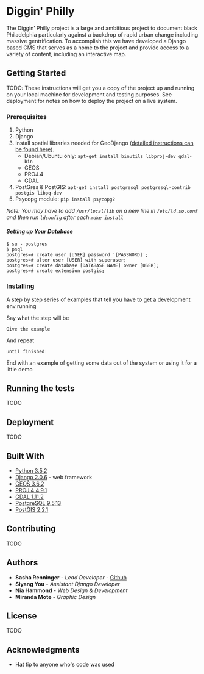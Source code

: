 # Diggin' Philly

The Diggin’ Philly project is a large and ambitious project to document black Philadelphia particularly against a backdrop of rapid urban change including massive gentrification. To accomplish this we have developed a Django based CMS that serves as a home to the project and provide access to a variety of content, including an interactive map.

## Getting Started

TODO: These instructions will get you a copy of the project up and running on your local machine for development and testing purposes. See deployment for notes on how to deploy the project on a live system.

### Prerequisites

1. Python
2. Django
3. Install spatial libraries needed for GeoDjango ([detailed instructions can be found here](https://docs.djangoproject.com/en/2.0/ref/contrib/gis/install/geolibs/)).
    * Debian/Ubuntu only: `apt-get install binutils libproj-dev gdal-bin`
    * GEOS
    * PROJ.4
    * GDAL
4. PostGres & PostGIS: `apt-get install postgresql postgresql-contrib postgis libpq-dev`
5. Psycopg module: `pip install psycopg2`

*Note: You may have to add `/usr/local/lib` on a new line in `/etc/ld.so.conf` and then run `ldconfig` after each `make install`*

#### *Setting up Your Database*

```
$ su - postgres
$ psql
postgres=# create user [USER] password '[PASSWORD]';
postgres=# alter user [USER] with superuser;
postgres=# create database [DATABASE NAME] owner [USER];
postgres=# create extension postgis;
```

### Installing

A step by step series of examples that tell you have to get a development env running

Say what the step will be

```
Give the example
```

And repeat

```
until finished
```

End with an example of getting some data out of the system or using it for a little demo

## Running the tests

TODO

## Deployment

TODO

## Built With

* [Python 3.5.2](https://www.python.org/)
* [Django 2.0.6](https://www.djangoproject.com/) - web framework
* [GEOS 3.6.2](https://trac.osgeo.org/geos)
* [PROJ.4 4.9.1](https://proj4.org/)
* [GDAL 1.11.2](https://trac.osgeo.org/gdal/)
* [PostgreSQL 9.5.13](https://www.postgresql.org/)
* [PostGIS 2.2.1](https://postgis.net/)


## Contributing

TODO

## Authors

* **Sasha Renninger** - *Lead Developer* - [Github](https://github.com/sashafr)
* **Siyang You** - *Assistant Django Developer*
* **Nia Hammond** - *Web Design & Development*
* **Miranda Mote** - *Graphic Design*

## License

TODO

## Acknowledgments

* Hat tip to anyone who's code was used
